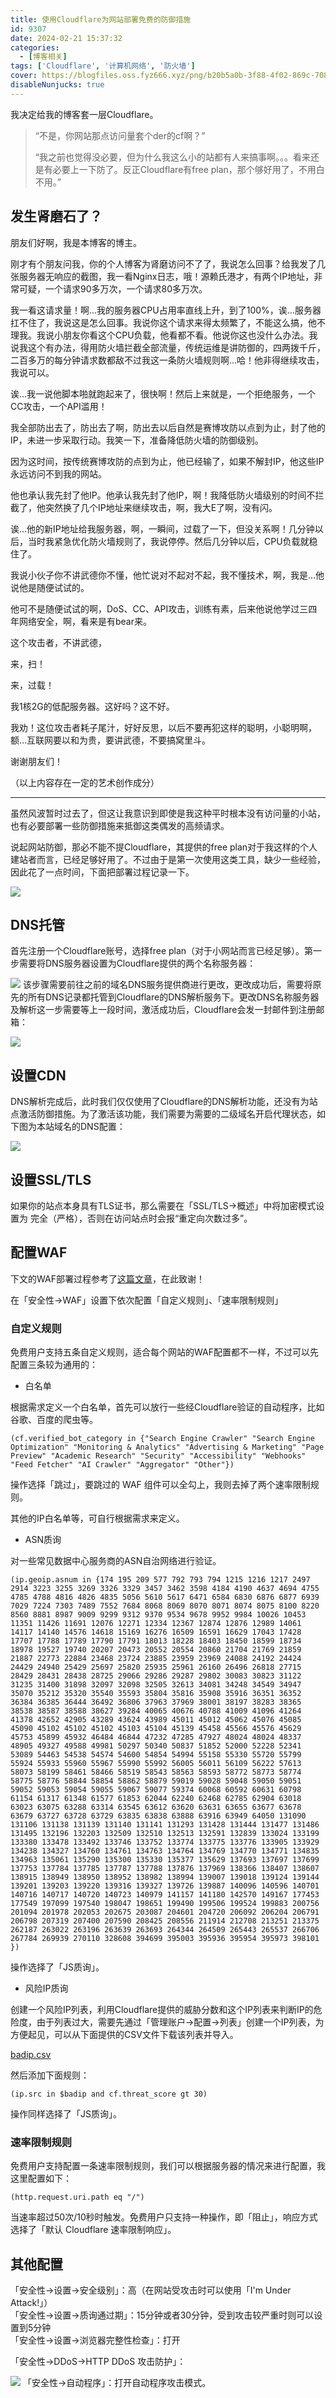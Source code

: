 ```yaml
---
title: 使用Cloudflare为网站部署免费的防御措施
id: 9307
date: 2024-02-21 15:37:32
categories:
  - [博客相关]
tags: ['Cloudflare', '计算机网络', '防火墙']
cover: https://blogfiles.oss.fyz666.xyz/png/b20b5a0b-3f88-4f02-869c-7084db3f6d67.png
disableNunjucks: true
---
```


我决定给我的博客套一层Cloudflare。


> “不是，你网站那点访问量套个der的cf啊？”
> 
> 
> “我之前也觉得没必要，但为什么我这么小的站都有人来搞事啊。。。看来还是有必要上一下防了。反正Cloudflare有free plan，那个够好用了，不用白不用。”


## 发生肾磨石了？

朋友们好啊，我是本博客的博主。

刚才有个朋友问我，你的个人博客为肾磨访问不了了，我说怎么回事？给我发了几张服务器无响应的截图，我一看Nginx日志，哦！源赖氏港才，有两个IP地址，非常可疑，一个请求90多万次，一个请求80多万次。

我一看这请求量！啊…我的服务器CPU占用率直线上升，到了100%，诶…服务器扛不住了，我说这是怎么回事。我说你这个请求来得太频繁了，不能这么搞，他不理我。我说小朋友你看这个CPU负载，他看都不看。他说你这也没什么办法。我说我这个有办法，得用防火墙拦截全部流量，传统运维是讲防御的，四两拨千斤，二百多万的每分钟请求数都敌不过我这一条防火墙规则啊…哈！他非得继续攻击，我说可以。

诶…我一说他脚本啪就跑起来了，很快啊！然后上来就是，一个拒绝服务，一个CC攻击，一个API滥用！

我全部防出去了，防出去了啊，防出去以后自然是赛博攻防以点到为止，封了他的IP，未进一步采取行动。我笑一下，准备降低防火墙的防御级别。

因为这时间，按传统赛博攻防的点到为止，他已经输了，如果不解封IP，他这些IP永远访问不到我的网站。

他也承认我先封了他IP。他承认我先封了他IP，啊！我降低防火墙级别的时间不拦截了，他突然换了几个IP地址来继续攻击，啊，我大E了啊，没有闪。

诶…他的新IP地址给我服务器，啊，一瞬间，过载了一下，但没关系啊！几分钟以后，当时我紧急优化防火墙规则了，我说停停。然后几分钟以后，CPU负载就稳住了。

我说小伙子你不讲武德你不懂，他忙说对不起对不起，我不懂技术，啊，我是…他说他是随便试试的。

他可不是随便试试的啊，DoS、CC、API攻击，训练有素，后来他说他学过三四年网络安全，啊，看来是有bear来。

这个攻击者，不讲武德，

来，扫！

来，过载！

我1核2G的低配服务器。这好吗？这不好。

我劝！这位攻击者耗子尾汁，好好反思，以后不要再犯这样的聪明，小聪明啊，额…互联网要以和为贵，要讲武德，不要搞窝里斗。

谢谢朋友们！

（以上内容存在一定的艺术创作成分）


---

虽然风波暂时过去了，但这让我意识到即使是我这种平时根本没有访问量的小站，也有必要部署一些防御措施来抵御这类偶发的高频请求。


说起网站防御，那必不能不提Cloudflare，其提供的free plan对于我这样的个人建站者而言，已经足够好用了。不过由于是第一次使用这类工具，缺少一些经验，因此花了一点时间，下面把部署过程记录一下。

![](https://blogfiles.oss.fyz666.xyz/png/b20b5a0b-3f88-4f02-869c-7084db3f6d67.png)
## DNS托管


首先注册一个Cloudflare账号，选择free plan（对于小网站而言已经足够）。第一步需要将DNS服务器设置为Cloudflare提供的两个名称服务器：

![](https://blogfiles.oss.fyz666.xyz/png/8a510296-a59e-4685-8bf0-3679be2190fd.png)
该步骤需要前往之前的域名DNS服务提供商进行更改，更改成功后，需要将原先的所有DNS记录都托管到Cloudflare的DNS解析服务下。更改DNS名称服务器及解析这一步需要等上一段时间，激活成功后，Cloudflare会发一封邮件到注册邮箱：

![](https://blogfiles.oss.fyz666.xyz/png/5b8902a7-0bae-4ab2-8f76-69bdfba17092.png)
## 设置CDN


DNS解析完成后，此时我们仅仅使用了Cloudflare的DNS解析功能，还没有为站点激活防御措施。为了激活该功能，我们需要为需要的二级域名开启代理状态，如下图为本站域名的DNS配置：

![](https://blogfiles.oss.fyz666.xyz/png/4068d7f5-8251-433d-a6b5-e13ada100d64.png)
## 设置SSL/TLS


如果你的站点本身具有TLS证书，那么需要在「SSL/TLS->概述」中将加密模式设置为 完全（严格），否则在访问站点时会报“重定向次数过多”。


## 配置WAF


下文的WAF部署过程参考了[这篇文章](https://www.2dan.cc/archives/cloudflare-rule.html)，在此致谢！


在「安全性->WAF」设置下依次配置「自定义规则」、「速率限制规则」


### 自定义规则


免费用户支持五条自定义规则，适合每个网站的WAF配置都不一样，不过可以先配置三条较为通用的：


- 白名单

根据需求定义一个白名单，首先可以放行一些经Cloudflare验证的自动程序，比如谷歌、百度的爬虫等。

```plaintext
(cf.verified_bot_category in {"Search Engine Crawler" "Search Engine Optimization" "Monitoring & Analytics" "Advertising & Marketing" "Page Preview" "Academic Research" "Security" "Accessibility" "Webhooks" "Feed Fetcher" "AI Crawler" "Aggregator" "Other"})
```

操作选择「跳过」，要跳过的 WAF 组件可以全勾上，我则去掉了两个速率限制规则。


其他的IP白名单等，可自行根据需求来定义。


- ASN质询

对一些常见数据中心服务商的ASN自治网络进行验证。

```plaintext
(ip.geoip.asnum in {174 195 209 577 792 793 794 1215 1216 1217 2497 2914 3223 3255 3269 3326 3329 3457 3462 3598 4184 4190 4637 4694 4755 4785 4788 4816 4826 4835 5056 5610 5617 6471 6584 6830 6876 6877 6939 7029 7224 7303 7489 7552 7684 8068 8069 8070 8071 8074 8075 8100 8220 8560 8881 8987 9009 9299 9312 9370 9534 9678 9952 9984 10026 10453 11351 11426 11691 12076 12271 12334 12367 12874 12876 12989 14061 14117 14140 14576 14618 15169 16276 16509 16591 16629 17043 17428 17707 17788 17789 17790 17791 18013 18228 18403 18450 18599 18734 18978 19527 19740 20207 20473 20552 20554 20860 21704 21769 21859 21887 22773 22884 23468 23724 23885 23959 23969 24088 24192 24424 24429 24940 25429 25697 25820 25935 25961 26160 26496 26818 27715 28429 28431 28438 28725 29066 29286 29287 29802 30083 30823 31122 31235 31400 31898 32097 32098 32505 32613 34081 34248 34549 34947 35070 35212 35320 35540 35593 35804 35816 35908 35916 36351 36352 36384 36385 36444 36492 36806 37963 37969 38001 38197 38283 38365 38538 38587 38588 38627 39284 40065 40676 40788 41009 41096 41264 41378 42652 42905 43289 43624 43989 45011 45012 45062 45076 45085 45090 45102 45102 45102 45103 45104 45139 45458 45566 45576 45629 45753 45899 45932 46484 46844 47232 47285 47927 48024 48024 48337 48905 49327 49588 49981 50297 50340 50837 51852 52000 52228 52341 53089 54463 54538 54574 54600 54854 54994 55158 55330 55720 55799 55924 55933 55960 55967 55990 55992 56005 56011 56109 56222 57613 58073 58199 58461 58466 58519 58543 58563 58593 58772 58773 58774 58775 58776 58844 58854 58862 58879 59019 59028 59048 59050 59051 59052 59053 59054 59055 59067 59077 59374 60068 60592 60631 60798 61154 61317 61348 61577 61853 62044 62240 62468 62785 62904 63018 63023 63075 63288 63314 63545 63612 63620 63631 63655 63677 63678 63679 63727 63728 63729 63835 63838 63888 63916 63949 64050 131090 131106 131138 131139 131140 131141 131293 131428 131444 131477 131486 131495 132196 132203 132509 132510 132513 132591 132839 133024 133199 133380 133478 133492 133746 133752 133774 133775 133776 133905 133929 134238 134327 134760 134761 134763 134764 134769 134770 134771 134835 134963 135061 135290 135300 135330 135377 135629 137693 137697 137699 137753 137784 137785 137787 137788 137876 137969 138366 138407 138607 138915 138949 138950 138952 138982 138994 139007 139018 139124 139144 139201 139203 139220 139316 139327 139726 139887 140096 140596 140701 140716 140717 140720 140723 140979 141157 141180 142570 149167 177453 177549 197099 197540 198047 198651 199490 199506 199524 199883 200756 201094 201978 202053 202675 203087 204601 204720 206092 206204 206791 206798 207319 207400 207590 208425 208556 211914 212708 213251 213375 262187 263022 263196 263639 263693 264344 264509 265443 265537 266706 267784 269939 270110 328608 394699 395003 395936 395954 395973 398101 })
```

操作选择了「JS质询」。


- 风险IP质询

创建一个风险IP列表，利用Cloudflare提供的威胁分数和这个IP列表来判断IP的危险度，由于列表过大，需要先通过「管理账户->配置->列表」创建一个IP列表，为方便起见，可以从下面提供的CSV文件下载该列表并导入。

<a target="_blank" href="https://blogfiles.oss.fyz666.xyz/csv/59def70e-ba5a-424b-b11a-c1c1d2cf1a27.csv" download="badip.csv">badip.csv</a>

然后添加下面规则：

```plaintext
(ip.src in $badip and cf.threat_score gt 30)
```

操作同样选择了「JS质询」。


### 速率限制规则


免费用户支持配置一条速率限制规则，我们可以根据服务器的情况来进行配置，我这里配置如下：


`(http.request.uri.path eq "/")`


当速率超过50次/10秒时触发。免费用户只支持一种操作，即「阻止」，响应方式选择了「默认 Cloudflare 速率限制响应」。


## 其他配置

「安全性→设置→安全级别」：高（在网站受攻击时可以使用「I'm Under Attack!」）  
「安全性→设置→质询通过期」：15分钟或者30分钟，受到攻击较严重时则可以设置到5分钟  
「安全性→设置→浏览器完整性检查」：打开


「安全性→DDoS→HTTP DDoS 攻击防护」：

![](https://blogfiles.oss.fyz666.xyz/png/4f36dcc9-fbf7-4c75-9f72-a79759e5d8f3.png)
「安全性→自动程序」：打开自动程序攻击模式。
